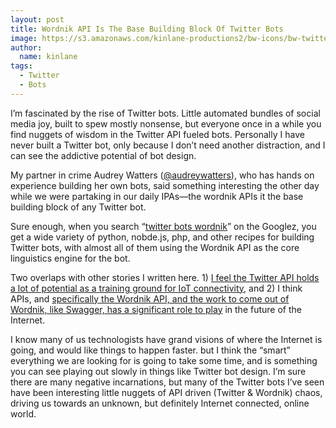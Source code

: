 ```yaml
---
layout: post
title: Wordnik API Is The Base Building Block Of Twitter Bots
image: https://s3.amazonaws.com/kinlane-productions2/bw-icons/bw-twitter-bot.jpg
author:
  name: kinlane
tags:
  - Twitter
  - Bots
---
```

I’m fascinated by the rise of Twitter bots. Little automated bundles of social media joy, built to spew mostly nonsense, but everyone once in a while you find nuggets of wisdom in the Twitter API fueled bots. Personally I have never built a Twitter bot, only because I don’t need another distraction, and I can see the addictive potential of bot design.

My partner in crime Audrey Watters ([@audreywatters](https://twitter.com/audreywatters)), who has hands on experience building her own bots, said something interesting the other day while we were partaking in our daily IPAs—the wordnik APIs it the base building block of any Twitter bot.

Sure enough, when you search “[twitter bots wordnik](https://www.google.com/webhp?sourceid=chrome-instant&ion=1&espv=2&ie=UTF-8#q=twitter+bots+wordnik)” on the Googlez, you get a wide variety of python, nobde.js, php, and other recipes for building Twitter bots, with almost all of them using the Wordnik API as the core linguistics engine for the bot.

Two overlaps with other stories I written here. 1) [I feel the Twitter API holds a lot of potential as a training ground for IoT connectivity](http://apievangelist.com/2014/04/04/twitter-api-is-gateway-drug-for-internet-of-things/), and 2) I think APIs, and [specifically the Wordnik API, and the work to come out of Wordnik, like Swagger, has a significant role to play](http://apievangelist.com/2014/10/01/i-find-it-interesting-that-wordnik-created-the-api-definition-format-swagger/) in the future of the Internet.

I know many of us technologists have grand visions of where the Internet is going, and would like things to happen faster. but I think the “smart” everything we are looking for is going to take some time, and is something you can see playing out slowly in things like Twitter bot design. I’m sure there are many negative incarnations, but many of the Twitter bots I’ve seen have been interesting little nuggets of API driven (Twitter & Wordnik) chaos, driving us towards an unknown, but definitely Internet connected, online world.